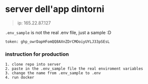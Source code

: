 # server dell'app dintorni 
> ip: 165.22.87.127
> 
`.env_sample` is not the real .env file, just a sample :D

`token: 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`

### instruction for production
```
1. clone repo into server
2. paste in the .env_sample file the real enviroment variables
3. change the name from .env_sample to .env
4. run docker
```
